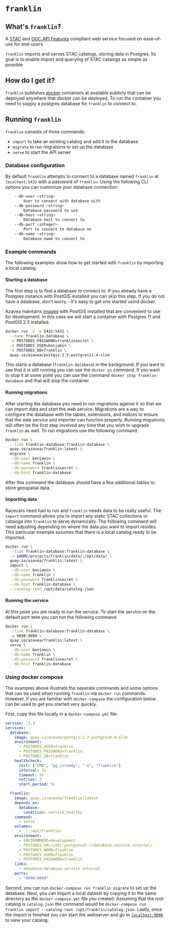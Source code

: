 # `franklin`

## What's `franklin`?

A [STAC](https://github.com/radiantearth/stac-spec) and [OGC API Features](http://docs.opengeospatial.org/is/17-069r3/17-069r3.html) compliant web service focused on ease-of-use for end-users.

`franklin` imports and serves STAC catalogs, storing data in Postgres. Its goal is to enable import and querying of STAC catalogs as simple as possible

## How do I get it?

`franklin` publishes [docker](https://quay.io/repository/azavea/franklin?tab=tags) containers at available publicly that can be deployed anywhere that docker can be deployed. To run the container you need to supply a postgres database for `franklin` to connect to.

## Running `franklin`

`franklin` consists of three commands:
 - `import` to take an existing catalog and add it to the database
 - `migrate` to run migrations to set up the database
 - `serve` to start the API server

### Database configuration
By default  `franklin` attempts to connect to a database named `franklin` at `localhost:5432` with a password of `franklin`. Using the following CLI options you can customize your database connection:

```bash
    --db-user <string>
        User to connect with database with
    --db-password <string>
        Database password to use
    --db-host <string>
        Database host to connect to
    --db-port <integer>
        Port to connect to database on
    --db-name <string>
        Database name to connect to
```

### Example commands

The following examples show how to get started with `franklin` by importing a local catalog.

#### Starting a database

The first step is to find a database to connect to. If you already have a Postgres instance with PostGIS installed you can skip this step. If you do not have a database, don't worry - it's easy to get one started usind docker.

Azavea maintains [images](https://quay.io/repository/azavea/postgis?tab=tags) with PostGIS installed that are convenient to use for development. In this case we will start a container with Postgres 11 and PostGIS 2.5 installed.

```bash
docker run -d -p 5432:5432 \
  --name franklin-database \
  -e POSTGRES_PASSWORD=franklinsecret \
  -e POSTGRES_USER=benjamin \
  -e POSTGRES_DB=franklin \
  quay.io/azavea/postgis:2.5-postgres11.4-slim
```

This starts a database (`franklin-database`) in the background. If you want to see that it is still running you can use the `docker ps` command. If you want to stop it at some point you can use the command `docker stop franklin-database` and that will stop the container.

#### Running migrations

After starting the database you need to run migrations against it so that we can import data and start the web service. Migrations are a way to configure the database with the tables, extensions, and indices to ensure that the web service and importer can function properly. Running migrations will often be the first step involved any time that you wish to upgrade `franklin` as well. To run migrations use the following command:

```bash
docker run \
  --link franklin-database:franklin-database \
  quay.io/azavea/franklin:latest \
  migrate \
  --db-user benjamin \
  --db-name franklin \
  --db-password franklinsecret \
  --db-host franklin-database
```

After this command the database should have a few additional tables to store geospatial data.

#### Importing data

Racecars need fuel to run and `franklin` needs data to be really useful. The `import` command allows you to import any static STAC collections or catalogs into `franklin` to serve dynamically. The following command will need adjusting depending on where the data you want to import resides. This particular example assumes that there is a local catalog ready to be imported.

```bash
docker run \
  --link franklin-database:franklin-database \
  -v $HOME/projects/franklin/data/:/opt/data/ \
  quay.io/azavea/franklin:latest \
  import \
  --db-user benjamin \
  --db-name franklin \
  --db-password franklinsecret \
  --db-host franklin-database \
  --catalog-root /opt/data/catalog.json
```

#### Running the service

At this point you are ready to run the service. To start the service on the default port `9090` you can run the following command:

```bash
docker run \
  --link franklin-database:franklin-database \
  -p 9090:9090 \
  quay.io/azavea/franklin:latest \
  serve \
  --db-user benjamin \
  --db-name franklin \
  --db-password franklinsecret \
  --db-host franklin-database
```

### Using docker compose

The examples above illustrate the separate commands and some options that can be used when running `franklin` via `docker run` commands. However, if you are familiar with `docker-compose` the configuration below can be used to get you started very quickly.

First, copy this file locally in a `docker-compose.yml` file:
```yaml
version: '2.3'
services:
  database:
    image: quay.io/azavea/postgis:2.3-postgres9.6-slim
    environment:
      - POSTGRES_USER=franklin
      - POSTGRES_PASSWORD=franklin
      - POSTGRES_DB=franklin
    healthcheck:
      test: ["CMD", "pg_isready", "-U", "franklin"]
      interval: 3s
      timeout: 3s
      retries: 3
      start_period: 5s

  franklin:
    image: quay.io/azavea/franklin:latest
    depends_on:
      database:
        condition: service_healthy
	command:
	  - serve
    volumes:
      - ./:/opt/franklin/
    environment:
      - ENVIRONMENT=development
      - POSTGRES_URL=jdbc:postgresql://database.service.internal/
      - POSTGRES_NAME=franklin
      - POSTGRES_USER=franklin
      - POSTGRES_PASSWORD=franklin
    links:
      - database:database.service.internal
    ports:
      - "9090:9090"
```

Second, you can run `docker-compose run franklin migrate` to set up the database. Next, you can import a local dataset by copying it to the same directory as the `docker-compose.yml` file you created. Assuming that the root catalog is `catalog.json` the command would be `docker-compose run franklin import --catalog-root /opt/franklin/catalog.json`. Lastly, once the import is finished you can start the webserver and go to [`localhost:9090`](http://localhost:9090) to view your catalog.
